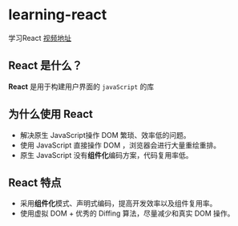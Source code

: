 # learning-react
学习React
[视频地址](https://www.bilibili.com/video/BV1wy4y1D7JT?share_source=copy_web)

## React 是什么？
**React** 是用于构建用户界面的 `javaScript` 的库

## 为什么使用 React
- 解决原生 JavaScript操作 DOM 繁琐、效率低的问题。
- 使用 JavaScript 直接操作 DOM ，浏览器会进行大量重绘重排。
- 原生 JavaScript 没有**组件化**编码方案，代码复用率低。

## React 特点
- 采用**组件化**模式、声明式编码，提高开发效率以及组件复用率。
- 使用虚拟 DOM + 优秀的 Diffing 算法，尽量减少和真实 DOM 操作。